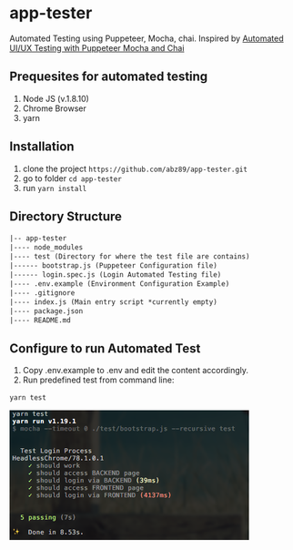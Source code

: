 # app-tester

Automated Testing using Puppeteer, Mocha, chai.
Inspired by [Automated UI/UX Testing with Puppeteer Mocha and Chai](https://medium.com/@tariqul.islam.rony/automated-ui-ux-testing-with-puppeteer-mocha-and-chai-800cfb028ab9)

## Prequesites for automated testing

1.  Node JS (v.1.8.10)
2.  Chrome Browser
3.  yarn

## Installation

1. clone the project `https://github.com/abz89/app-tester.git`
2. go to folder `cd app-tester`
3. run `yarn install`

## Directory Structure

```
|-- app-tester
|---- node_modules
|---- test (Directory for where the test file are contains)
|------ bootstrap.js (Puppeteer Configuration file)
|------ login.spec.js (Login Automated Testing file)
|---- .env.example (Environment Configuration Example)
|---- .gitignore
|---- index.js (Main entry script *currently empty)
|---- package.json
|---- README.md
```

## Configure to run Automated Test

1. Copy .env.example to .env and edit the content accordingly.
2. Run predefined test from command line:

```javascript
yarn test
```

![app-tester](https://github.com/abz89/app-tester/blob/master/app%20tester.png)
